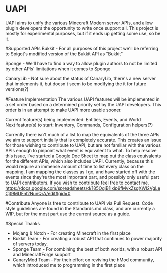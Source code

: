 # UAPI
UAPI aims to unify the various Minecraft Modern server APIs, and allow plugin developers the opportunity to write once support all. This project is mostly for experimental purposes, but if it ends up getting some use, so be it.

#Supported APIs
Bukkit - For all purposes of this project we'll be referring to Spigot's modified version of the Bukkit API as "Bukkit"

Sponge - We'll have to find a way to allow plugin authors to not be limited by other APIs' limitations when it comes to Sponge

CanaryLib - Not sure about the status of CanaryLib, there's a new server that implements it, but doesn't seem to be modifying the it for future versions(?)

#Feature Implementation
The various UAPI features will be implemented in a set order based on a determined priority set by the UAPI developers. This order is in an attempt to make UAPI more usable sooner.

Current feature(s) being implemented: Entities, Events, and World   
Next feature(s) to start: Inventory, Commands, Configuration helpers(?)

Currently there isn't much of a list to map the equivalents of the three APIs we aim to support initially that is completely accurate. This creates an issue for those wishing to contribute to UAPI, but are not familiar with the various APIs enough to pinpoint what event is equivalent to what. To help resolve this issue, I've started a Google Doc Sheet to map out the class equivalents for the different APIs, which also includes UAPI. Currently, because this would require an immense amount of time to list every class on the mapping, I am mapping the classes as I go, and have started off with the events since they're the most important part, and possibly only useful part to UAPI contributors. If you wish to contribute feel free to contact me. https://docs.google.com/spreadsheets/d/185OgiB1Ixip9fMvkZsgXWl2VgLeCjt9MUFnl2NunQrA/edit#gid=0

#Contribute
Anyone is free to contribute to UAPI via Pull Request. Code style guidelines are found in the Standards.md class, and are currently a WIP, but for the most part use the current source as a guide.

#Special Thanks
* Mojang & Notch - For creating Minecraft in the first place
* Bukkit Team - For creating a robust API that continues to power majority of servers today.
* Sponge Team - For combining the best of both worlds, with a robust API and MinecraftForge support
* CanaryMod Team - For their effort on reviving the hMod community, which introduced me to programming in the first place
